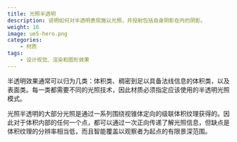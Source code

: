 ```yaml
---
title: 光照半透明
description: 说明如何对半透明表现施以光照，并投射包括自身阴影在内的阴影。
weight: 16
image: ue5-hero.png
categories:
    - 材质
tags:
    - 设计视觉、渲染和图形效果
---
```

半透明效果通常可以归为几类：体积类、稠密到足以具备法线信息的体积类，以及表面类。每一类都需要不同的光照技术，因此材质必须指定应该使用的半透明光照模式。

光照半透明的大部分光照是通过一系列围绕视锥体定向的级联体积纹理获得的。因此对于体积内部的任何一个点，都可以通过一次正向传递了解光照信息，但缺点是体积纹理的分辨率相当低，而且智能覆盖以观察者为起点的有限景深范围。